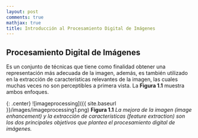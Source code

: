 ```yaml
---
layout: post
comments: true
mathjax: true
title: Introducción al Procesamiento Digital de Imágenes
---
```


## Procesamiento Digital de Imágenes
Es un conjunto de técnicas que tiene como finalidad obtener una representación más adecuada de la imagen, además, es también utilizado en la extracción de características relevantes de la imagen, las cuales muchas veces no son perceptibles a primera vista. La __Figura 1.1__ muestra ambos enfoques.

{: .center}
![imageprocessing]({{ site.baseurl }}/images/imageprocessing1.png)
 __Figura 1.1__ _La mejora de la imagen (image enhancement) y la extracción de características (feature extraction) son los dos principales objetivos que plantea el procesamiento digital de imágenes._
